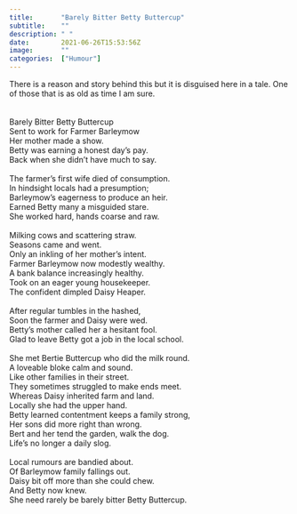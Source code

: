 ```yaml
---
title:       "Barely Bitter Betty Buttercup"
subtitle:    ""
description: " "
date:        2021-06-26T15:53:56Z
image:       ""
categories:  ["Humour"]
---
```

There is a reason and story behind this but it is disguised here in a tale. One of those that is as old as time I am sure.<br>
<br>
<br>Barely Bitter Betty Buttercup
<br>Sent to work for Farmer Barleymow
<br>Her mother made a show.
<br>Betty was earning a honest day’s pay.
<br>Back when she didn’t have much to say.
<br>
<br>The farmer’s first wife died of consumption.
<br>In hindsight locals had a presumption;
<br>Barleymow’s eagerness to produce an heir.
<br>Earned Betty many a misguided stare.
<br>She worked hard, hands coarse and raw.
<br>
<br>Milking cows and scattering straw.
<br>Seasons came and went.
<br>Only an inkling of her mother’s intent.
<br>Farmer Barleymow now modestly wealthy.
<br>A bank balance increasingly healthy.
<br>Took on an eager young housekeeper.
<br>The confident dimpled Daisy Heaper.
<br>
<br>After regular tumbles in the hashed,
<br>Soon the farmer and Daisy were wed.
<br>Betty’s mother called her a hesitant fool.
<br>Glad to leave Betty got a job in the local school.
<br>
<br>She met Bertie Buttercup who did the milk round.
<br>A loveable bloke calm and sound.
<br>Like other families in their street.
<br>They sometimes struggled to make ends meet.
<br>Whereas Daisy inherited farm and land.
<br>Locally she had the upper hand.
<br>Betty learned contentment keeps a family strong,
<br>Her sons did more right than wrong.
<br>Bert and her tend the garden, walk the dog.
<br>Life’s no longer a daily slog.
<br>
<br>Local rumours are bandied about.
<br>Of Barleymow family fallings out.
<br>Daisy bit off more than she could chew.
<br>And Betty now knew.
<br>She need rarely be barely bitter Betty Buttercup.